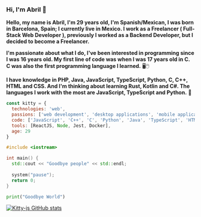 ### Hi, I'm Abril 👋

**Hello, my name is Abril, I'm 29 years old, I'm Spanish/Mexican, I was born in Barcelona, Spain; I currently live in Mexico. I work as a Freelancer ( Full-Stack Web Developer ), previously I worked as a Backend Developer, but I decided to become a Freelancer.**

**I'm passionate about what I do, I've been interested in programming since I was 16 years old. My first line of code was when I was 17 years old in C. C was also the first programming language I learned.** 🖥️🖱️

**I have knowledge in PHP, Java, JavaScript, TypeScript, Python, C, C++, HTML and CSS. And I'm thinking about learning Rust, Kotlin and C#. The languages I work with the most are JavaScript, TypeScript and Python.** 💜

```js
const kitty = {
  technologies: 'web',
  passions: ['web development', 'desktop applications', 'mobile applications'],
  code: ['JavaScript', 'C++', 'C', 'Python', 'Java', 'TypeScript', 'HTML', 'CSS', 'PHP'],
  tools: [ReactJS, Node, Jest, Docker],
  age: 29
}
```

```cpp
#include <iostream>

int main() {
  std::cout << "Goodbye people" << std::endl;
  
  system("pause");
  return 0;
}
```

```py
print("Goodbye World")

```

[![Kitty-js GitHub stats](https://github-readme-stats.vercel.app/api?username=Kitty-js)](https://github.com/anuraghazra/github-readme-stats)
